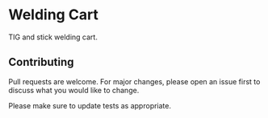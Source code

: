 # Welding Cart

TIG and stick welding cart.

## Contributing
Pull requests are welcome. For major changes, please open an issue first to discuss what you would like to change.

Please make sure to update tests as appropriate.